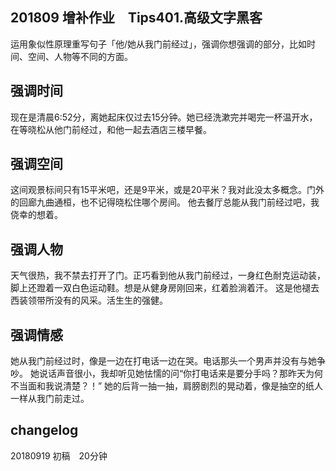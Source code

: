 ## 201809 增补作业　Tips401.高级文字黑客

运用象似性原理重写句子「他/她从我门前经过」，强调你想强调的部分，比如时间、空间、人物等不同的方面。

## 强调时间
现在是清晨6:52分，离她起床仅过去15分钟。她已经洗漱完并喝完一杯温开水，在等晓松从他门前经过，和他一起去酒店三楼早餐。


## 强调空间
这间观景标间只有15平米吧，还是9平米，或是20平米？我对此没太多概念。门外的回廊九曲通桓，也不记得晓松住哪个房间。
他去餐厅总能从我门前经过吧，我侥幸的想着。


## 强调人物
天气很热，我不禁去打开了门。正巧看到他从我门前经过，一身红色耐克运动装，脚上还蹬着一双白色运动鞋。想是从健身房刚回来，红着脸淌着汗。
这是他褪去西装领带所没有的风采。活生生的强健。


## 强调情感
她从我门前经过时，像是一边在打电话一边在哭。电话那头一个男声并没有与她争吵。
她说话声音很小，我却听见她怯懦的问“你打电话来是要分手吗？那昨天为何不当面和我说清楚？！”
她的后背一抽一抽，肩膀剧烈的晃动着，像是抽空的纸人一样从我门前走过。


## changelog
20180919 初稿　20分钟
